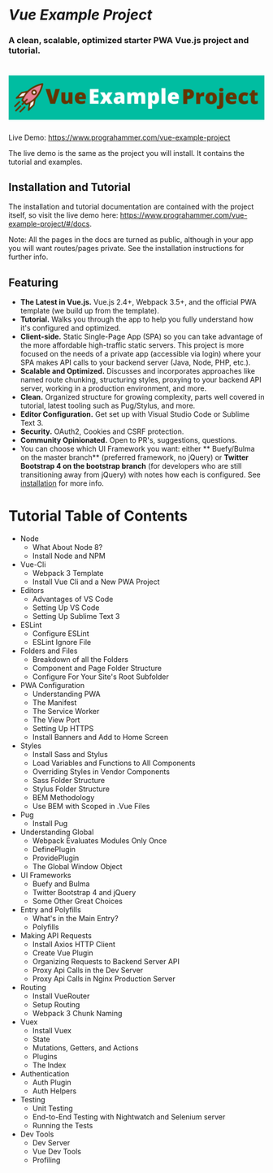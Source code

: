 

# *Vue Example Project*
### A clean, scalable, optimized starter PWA Vue.js project and tutorial.

# ![Important](/src/assets/images/logo-readme.svg "Vue Example Project")

Live Demo: https://www.prograhammer.com/vue-example-project

The live demo is the same as the project you will install. It contains the tutorial and examples.

## Installation and Tutorial

The installation and tutorial documentation are contained with the project itself, so visit the live demo 
here: https://www.prograhammer.com/vue-example-project/#/docs.

Note: All the pages in the docs are turned as public, although in your app you will want routes/pages private. See the installation
 instructions for further info.

## Featuring

- **The Latest in Vue.js.** Vue.js 2.4+, Webpack 3.5+, and the official PWA template (we build up from the template).
- **Tutorial.** Walks you through the app to help you fully understand how it's configured and optimized.
- **Client-side.** Static Single-Page App (SPA) so you can take advantage of the more affordable high-traffic
static servers. This project is more focused on the needs  of a private app (accessible via login) where 
your SPA makes API calls to your backend server (Java, Node, PHP, etc.).  
- **Scalable and Optimized.** Discusses and incorporates approaches like named route chunking, 
structuring styles, proxying to your backend API server, working in a production environment, and more.
- **Clean.** Organized structure for growing complexity, parts well covered in tutorial, latest tooling such as Pug/Stylus, and more.
- **Editor Configuration.** Get set up with Visual Studio Code or Sublime Text 3. 
- **Security.** OAuth2, Cookies and CSRF protection.  
- **Community Opinionated.**  Open to PR's, suggestions, questions.
- You can choose which UI Framework you want: either 
** Buefy/Bulma on the master branch**
(preferred framework, no jQuery) or 
**Twitter Bootstrap 4 on the bootstrap branch**
(for developers who are still transitioning away from jQuery) with notes how each is configured. See 
[installation](http://www.prograhammer.com/vue-example-project/#/installation) for more info.

# Tutorial Table of Contents

- Node  
  - What About Node 8?  
  - Install Node and NPM  
- Vue-Cli  
  - Webpack 3 Template  
  - Install Vue Cli and a New PWA Project  
- Editors  
  - Advantages of VS Code  
  - Setting Up VS Code  
  - Setting Up Sublime Text 3  
- ESLint  
  - Configure ESLint  
  - ESLint Ignore File  
- Folders and Files  
  - Breakdown of all the Folders  
  - Component and Page Folder Structure  
  - Configure For Your Site's Root Subfolder  
- PWA Configuration  
  - Understanding PWA
  - The Manifest
  - The Service Worker
  - The View Port
  - Setting Up HTTPS
  - Install Banners and Add to Home Screen
- Styles
  - Install Sass and Stylus
  - Load Variables and Functions to All Components
  - Overriding Styles in Vendor Components
  - Sass Folder Structure
  - Stylus Folder Structure
  - BEM Methodology
  - Use BEM with Scoped in .Vue Files
- Pug
  - Install Pug
- Understanding Global
  - Webpack Evaluates Modules Only Once
  - DefinePlugin
  - ProvidePlugin
  - The Global Window Object
- UI Frameworks
  - Buefy and Bulma
  - Twitter Bootstrap 4 and jQuery
  - Some Other Great Choices
- Entry and Polyfills
  - What's in the Main Entry?
  - Polyfills
- Making API Requests
  - Install Axios HTTP Client
  - Create Vue Plugin
  - Organizing Requests to Backend Server API
  - Proxy Api Calls in the Dev Server
  - Proxy Api Calls in Nginx Production Server
- Routing
  - Install VueRouter
  - Setup Routing
  - Webpack 3 Chunk Naming
- Vuex
  - Install Vuex
  - State
  - Mutations, Getters, and Actions
  - Plugins
  - The Index
- Authentication
  - Auth Plugin
  - Auth Helpers
- Testing
  - Unit Testing
  - End-to-End Testing with Nightwatch and Selenium server
  - Running the Tests
- Dev Tools
  - Dev Server
  - Vue Dev Tools
  - Profiling
